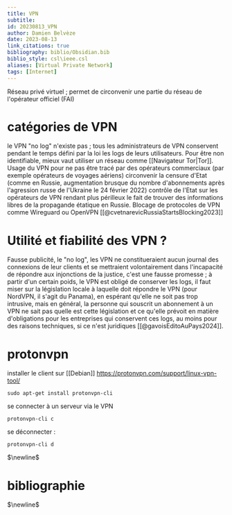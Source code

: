 ```yaml
---
title: VPN
subtitle:
id: 20230813_VPN
author: Damien Belvèze
date: 2023-08-13
link_citations: true
bibliography: biblio/Obsidian.bib
biblio_style: csl\ieee.csl
aliases: [Virtual Private Network]
tags: [Internet]
---
```


Réseau privé virtuel ; permet de circonvenir une partie du réseau de l'opérateur officiel (FAI)

# catégories de VPN

le VPN "no log" n'existe pas ; tous les administrateurs de VPN conservent pendant le temps défini par la loi les logs de leurs utilisateurs. 
Pour être non identifiable, mieux vaut utiliser un réseau comme [[Navigateur Tor|Tor]].
Usage du VPN pour ne pas être tracé par des opérateurs commerciaux (par exemple opérateurs de voyages aériens)
circonvenir la censure d'Etat (comme en Russie, augmentation brusque du nombre d'abonnements après l'agression russe de l'Ukraine le 24 février 2022)
contrôle de l'Etat sur les opérateurs de VPN rendant plus périlleux le fait de trouver des informations libres de la propagande étatique en Russie. Blocage de protocoles de VPN comme Wireguard ou OpenVPN [[@cvetnarevicRussiaStartsBlocking2023]]

# Utilité et fiabilité des VPN ?

Fausse publicité, le "no log", les VPN ne constitueraient aucun journal des connexions de leur clients et se mettraient volontairement dans l'incapacité de répondre aux injonctions de la justice, c'est une fausse promesse ; à partir d'un certain poids, le VPN est obligé de conserver les logs, il faut miser sur la législation locale à laquelle doit répondre le VPN (pour NordVPN, il s'agit du Panama), en espérant qu'elle ne soit pas trop intrusive, mais en général, la personne qui souscrit un abonnement à un VPN ne sait pas quelle est cette législation et ce qu'elle prévoit en matière d'obligations pour les entreprises qui conservent ces logs, au moins pour des raisons techniques, si ce n'est juridiques [[@gavoisEditoAuPays2024]]. 

# protonvpn

installer le client sur [[Debian]]
https://protonvpn.com/support/linux-vpn-tool/

````shell
sudo apt-get install protonvpn-cli
`````
se connecter à un serveur via le VPN
````
protonvpn-cli c
````
se déconnecter : 
````
protonvpn-cli d
````


$\newline$
# bibliographie
$\newline$






